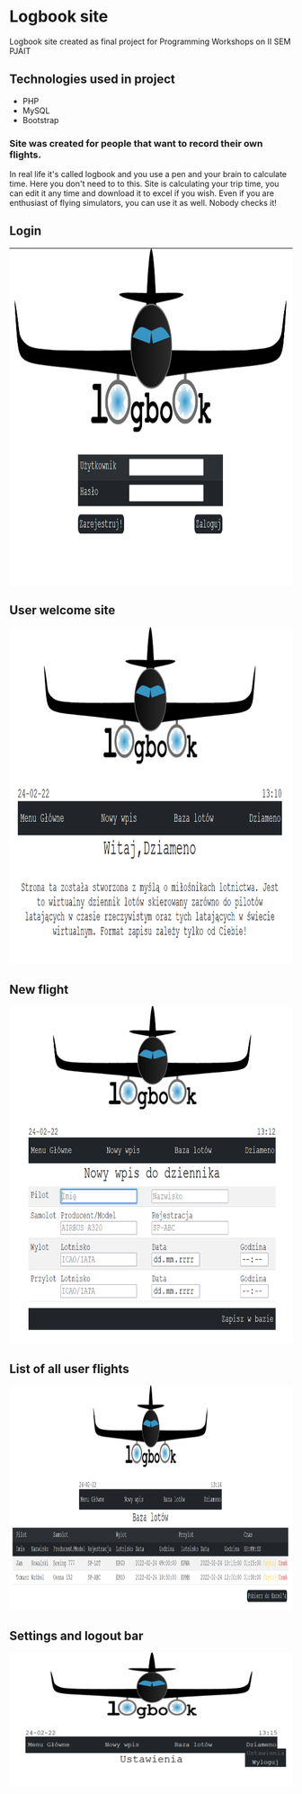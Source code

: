 # Logbook site
Logbook site created as final project for Programming Workshops on II SEM PJAIT

## Technologies used in project
* PHP
* MySQL
* Bootstrap

### Site was created for people that want to record their own flights.
In real life it's called logbook and you use a pen and your brain to calculate time.
Here you don't need to to this.
Site is calculating your trip time, you can edit it any time and download it to excel if you wish.
Even if you are enthusiast of flying simulators, you can use it as well. Nobody checks it!


## Login
<p align="center">
<img src="./pics/air0.PNG" width="800" height="600"/>
</p>

## User welcome site
<p align="center">
<img src="./pics/air1.PNG" width="800" height="600"/>
</p>

## New flight
<p align="center">
<img src="./pics/air2.PNG" width="800" height="600"/>
</p>

## List of all user flights
<p align="center">
<img src="./pics/air3.PNG" width="1200" height="400"/>
</p>

## Settings and logout bar
<p align="center">
<img src="./pics/air4.PNG"/>
</p>
